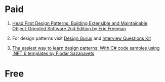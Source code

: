 # Paid
1. [Head First Design Patterns: Building Extensible and Maintainable Object-Oriented Software 2nd Edition by Eric Freeman](https://amzn.to/44eAOK4)

2. For design patterns visit [Design Gurus](https://www.designgurus.io/?aff=eh44u9) and [Interview Questions Kit](https://www.designgurus.io/course/grokking-the-coding-interview?aff=eh44u9)

3. [The easiest way to learn design patterns: With C# code samples using .NET 6 templates by Fiodar Sazanavets](https://amzn.to/3shBiCe)
# Free
